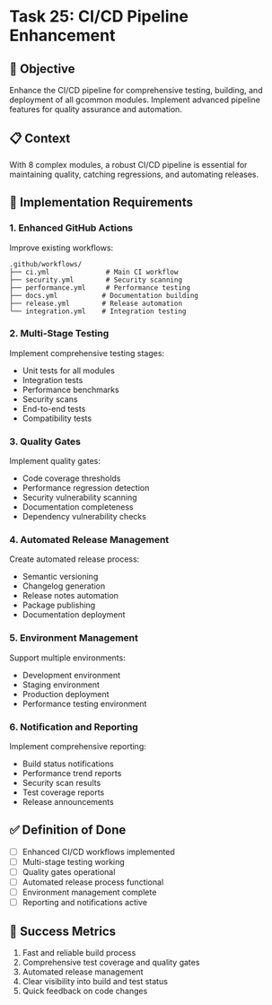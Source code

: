 <!-- file: tasks/25-ci-cd-pipeline-enhancement.md -->
<!-- version: 1.0.0 -->
<!-- guid: a5b5c5d5-y5z5-8a8b-2w2x-567890123yza -->

# Task 25: CI/CD Pipeline Enhancement

## 🎯 Objective

Enhance the CI/CD pipeline for comprehensive testing, building, and deployment of all gcommon modules. Implement advanced pipeline features for quality assurance and automation.

## 📋 Context

With 8 complex modules, a robust CI/CD pipeline is essential for maintaining quality, catching regressions, and automating releases.

## 🔧 Implementation Requirements

### 1. Enhanced GitHub Actions

Improve existing workflows:

```text
.github/workflows/
├── ci.yml              # Main CI workflow
├── security.yml        # Security scanning
├── performance.yml     # Performance testing
├── docs.yml           # Documentation building
├── release.yml        # Release automation
└── integration.yml    # Integration testing
```

### 2. Multi-Stage Testing

Implement comprehensive testing stages:

- Unit tests for all modules
- Integration tests
- Performance benchmarks
- Security scans
- End-to-end tests
- Compatibility tests

### 3. Quality Gates

Implement quality gates:

- Code coverage thresholds
- Performance regression detection
- Security vulnerability scanning
- Documentation completeness
- Dependency vulnerability checks

### 4. Automated Release Management

Create automated release process:

- Semantic versioning
- Changelog generation
- Release notes automation
- Package publishing
- Documentation deployment

### 5. Environment Management

Support multiple environments:

- Development environment
- Staging environment
- Production deployment
- Performance testing environment

### 6. Notification and Reporting

Implement comprehensive reporting:

- Build status notifications
- Performance trend reports
- Security scan results
- Test coverage reports
- Release announcements

## ✅ Definition of Done

- [ ] Enhanced CI/CD workflows implemented
- [ ] Multi-stage testing working
- [ ] Quality gates operational
- [ ] Automated release process functional
- [ ] Environment management complete
- [ ] Reporting and notifications active

## 🎯 Success Metrics

1. Fast and reliable build process
2. Comprehensive test coverage and quality gates
3. Automated release management
4. Clear visibility into build and test status
5. Quick feedback on code changes

